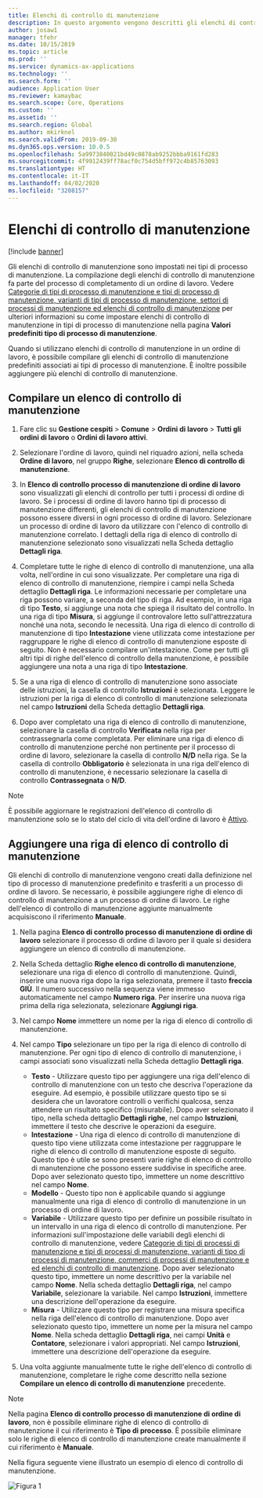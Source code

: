 ```yaml
---
title: Elenchi di controllo di manutenzione
description: In questo argomento vengono descritti gli elenchi di controllo di manutenzione in Gestione cespiti.
author: josaw1
manager: tfehr
ms.date: 10/15/2019
ms.topic: article
ms.prod: ''
ms.service: dynamics-ax-applications
ms.technology: ''
ms.search.form: ''
audience: Application User
ms.reviewer: kamaybac
ms.search.scope: Core, Operations
ms.custom: ''
ms.assetid: ''
ms.search.region: Global
ms.author: mkirknel
ms.search.validFrom: 2019-09-30
ms.dyn365.ops.version: 10.0.5
ms.openlocfilehash: 5a9973840021bd49c0878ab9252bbba9161fd283
ms.sourcegitcommit: 4f9912439ff78acf0c754d5bff972c4b85763093
ms.translationtype: HT
ms.contentlocale: it-IT
ms.lasthandoff: 04/02/2020
ms.locfileid: "3208157"
---
```

# <a name="maintenance-checklists"></a>Elenchi di controllo di manutenzione

[!include [banner](../../includes/banner.md)]



Gli elenchi di controllo di manutenzione sono impostati nei tipi di processo di manutenzione. La compilazione degli elenchi di controllo di manutenzione fa parte del processo di completamento di un ordine di lavoro. Vedere [Categorie di tipi di processo di manutenzione e tipi di processo di manutenzione, varianti di tipi di processo di manutenzione, settori di processi di manutenzione ed elenchi di controllo di manutenzione](../setup-for-work-orders/job-groups-and-job-types-variants-trades-and-checklists.md) per ulteriori informazioni su come impostare elenchi di controllo di manutenzione in tipi di processo di manutenzione nella pagina **Valori predefiniti tipo di processo di manutenzione**.

Quando si utilizzano elenchi di controllo di manutenzione in un ordine di lavoro, è possibile compilare gli elenchi di controllo di manutenzione predefiniti associati ai tipi di processo di manutenzione. È inoltre possibile aggiungere più elenchi di controllo di manutenzione.


## <a name="fill-in-a-maintenance-checklist"></a>Compilare un elenco di controllo di manutenzione

1. Fare clic su **Gestione cespiti** > **Comune** > **Ordini di lavoro** > **Tutti gli ordini di lavoro** o **Ordini di lavoro attivi**.

2. Selezionare l'ordine di lavoro, quindi nel riquadro azioni, nella scheda **Ordine di lavoro**, nel gruppo **Righe**, selezionare **Elenco di controllo di manutenzione**.

3. In **Elenco di controllo processo di manutenzione di ordine di lavoro** sono visualizzati gli elenchi di controllo per tutti i processi di ordine di lavoro. Se i processi di ordine di lavoro hanno tipi di processo di manutenzione differenti, gli elenchi di controllo di manutenzione possono essere diversi in ogni processo di ordine di lavoro. Selezionare un processo di ordine di lavoro da utilizzare con l'elenco di controllo di manutenzione correlato. I dettagli della riga di elenco di controllo di manutenzione selezionato sono visualizzati nella Scheda dettaglio **Dettagli riga**.

4. Completare tutte le righe di elenco di controllo di manutenzione, una alla volta, nell'ordine in cui sono visualizzate. Per completare una riga di elenco di controllo di manutenzione, riempire i campi nella Scheda dettaglio **Dettagli riga**. Le informazioni necessarie per completare una riga possono variare, a seconda del tipo di riga. Ad esempio, in una riga di tipo **Testo**, si aggiunge una nota che spiega il risultato del controllo. In una riga di tipo **Misura**, si aggiunge il controvalore letto sull'attrezzatura nonché una nota, secondo le necessità. Una riga di elenco di controllo di manutenzione di tipo **Intestazione** viene utilizzata come intestazione per raggruppare le righe di elenco di controllo di manutenzione esposte di seguito. Non è necessario compilare un'intestazione. Come per tutti gli altri tipi di righe dell'elenco di controllo della manutenzione, è possibile aggiungere una nota a una riga di tipo **Intestazione**.

5. Se a una riga di elenco di controllo di manutenzione sono associate delle istruzioni, la casella di controllo **Istruzioni** è selezionata. Leggere le istruzioni per la riga di elenco di controllo di manutenzione selezionata nel campo **Istruzioni** della Scheda dettaglio **Dettagli riga**.

6. Dopo aver completato una riga di elenco di controllo di manutenzione, selezionare la casella di controllo **Verificata** nella riga per contrassegnarla come completata. Per eliminare una riga di elenco di controllo di manutenzione perché non pertinente per il processo di ordine di lavoro, selezionare la casella di controllo **N/D** nella riga. Se la casella di controllo **Obbligatorio** è selezionata in una riga dell'elenco di controllo di manutenzione, è necessario selezionare la casella di controllo **Contrassegnata** o **N/D**.

>[!NOTE]
>È possibile aggiornare le registrazioni dell'elenco di controllo di manutenzione solo se lo stato del ciclo di vita dell'ordine di lavoro è [Attivo](../setup-for-work-orders/work-order-lifecycle-states.md).  


## <a name="add-a-maintenance-checklist-line"></a>Aggiungere una riga di elenco di controllo di manutenzione

Gli elenchi di controllo di manutenzione vengono creati dalla definizione nel tipo di processo di manutenzione predefinito e trasferiti a un processo di ordine di lavoro. Se necessario, è possibile aggiungere righe di elenco di controllo di manutenzione a un processo di ordine di lavoro. Le righe dell'elenco di controllo di manutenzione aggiunte manualmente acquisiscono il riferimento **Manuale**.

1. Nella pagina **Elenco di controllo processo di manutenzione di ordine di lavoro** selezionare il processo di ordine di lavoro per il quale si desidera aggiungere un elenco di controllo di manutenzione.

2. Nella Scheda dettaglio **Righe elenco di controllo di manutenzione**, selezionare una riga di elenco di controllo di manutenzione. Quindi, inserire una nuova riga dopo la riga selezionata, premere il tasto **freccia GIÙ**. Il numero successivo nella sequenza viene immesso automaticamente nel campo **Numero riga**. Per inserire una nuova riga prima della riga selezionata, selezionare **Aggiungi riga**. 

3. Nel campo **Nome** immettere un nome per la riga di elenco di controllo di manutenzione.

4. Nel campo **Tipo** selezionare un tipo per la riga di elenco di controllo di manutenzione. Per ogni tipo di elenco di controllo di manutenzione, i campi associati sono visualizzati nella Scheda dettaglio **Dettagli riga**.
    - **Testo** - Utilizzare questo tipo per aggiungere una riga dell'elenco di controllo di manutenzione con un testo che descriva l'operazione da eseguire. Ad esempio, è possibile utilizzare questo tipo se si desidera che un lavoratore controlli o verifichi qualcosa, senza attendere un risultato specifico (misurabile). Dopo aver selezionato il tipo, nella scheda dettaglio **Dettagli righe**, nel campo **Istruzioni**, immettere il testo che descrive le operazioni da eseguire.
    - **Intestazione** - Una riga di elenco di controllo di manutenzione di questo tipo viene utilizzata come intestazione per raggruppare le righe di elenco di controllo di manutenzione esposte di seguito. Questo tipo è utile se sono presenti varie righe di elenco di controllo di manutenzione che possono essere suddivise in specifiche aree. Dopo aver selezionato questo tipo, immettere un nome descrittivo nel campo **Nome**.
    - **Modello** - Questo tipo non è applicabile quando si aggiunge manualmente una riga di elenco di controllo di manutenzione in un processo di ordine di lavoro.  
    - **Variabile** - Utilizzare questo tipo per definire un possibile risultato in un intervallo in una riga di elenco di controllo di manutenzione. Per informazioni sull'impostazione delle variabili degli elenchi di controllo di manutenzione, vedere [Categorie di tipi di processi di manutenzione e tipi di processi di manutenzione, varianti di tipo di processi di manutenzione, commerci di processi di manutenzione e ed elenchi di controllo di manutenzione](../setup-for-work-orders/job-groups-and-job-types-variants-trades-and-checklists.md). Dopo aver selezionato questo tipo, immettere un nome descrittivo per la variabile nel campo **Nome**. Nella scheda dettaglio **Dettagli riga**, nel campo **Variabile**, selezionare la variabile. Nel campo **Istruzioni**, immettere una descrizione dell'operazione da eseguire.
    - **Misura** - Utilizzare questo tipo per registrare una misura specifica nella riga dell'elenco di controllo di manutenzione. Dopo aver selezionato questo tipo, immettere un nome per la misura nel campo **Nome**. Nella scheda dettaglio **Dettagli riga**, nei campi **Unità** e **Contatore**, selezionare i valori appropriati. Nel campo **Istruzioni**, immettere una descrizione dell'operazione da eseguire.

5. Una volta aggiunte manualmente tutte le righe dell'elenco di controllo di manutenzione, completare le righe come descritto nella sezione **Compilare un elenco di controllo di manutenzione** precedente.

>[!NOTE]
>Nella pagina **Elenco di controllo processo di manutenzione di ordine di lavoro**, non è possibile eliminare righe di elenco di controllo di manutenzione il cui riferimento è **Tipo di processo**. È possibile eliminare solo le righe di elenco di controllo di manutenzione create manualmente il cui riferimento è **Manuale**.

Nella figura seguente viene illustrato un esempio di elenco di controllo di manutenzione.

![Figura 1](media/14-work-orders.png)

